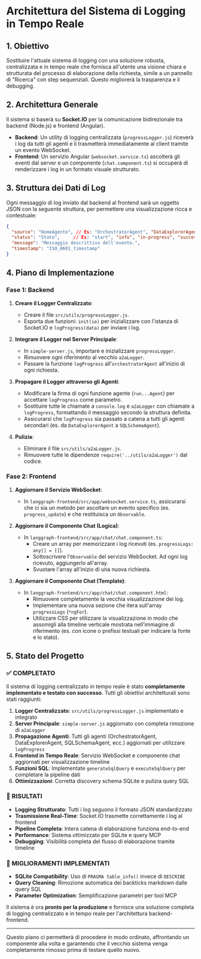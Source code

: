 # Architettura del Sistema di Logging in Tempo Reale

## 1. Obiettivo

Sostituire l'attuale sistema di logging con una soluzione robusta, centralizzata e in tempo reale che fornisca all'utente una visione chiara e strutturata del processo di elaborazione della richiesta, simile a un pannello di "Ricerca" con step sequenziali. Questo migliorerà la trasparenza e il debugging.

## 2. Architettura Generale

Il sistema si baserà su **Socket.IO** per la comunicazione bidirezionale tra backend (Node.js) e frontend (Angular).

-   **Backend**: Un utility di logging centralizzata (`progressLogger.js`) riceverà i log da tutti gli agenti e li trasmetterà immediatamente al client tramite un evento WebSocket.
-   **Frontend**: Un servizio Angular (`websocket.service.ts`) ascolterà gli eventi dal server e un componente (`chat.component.ts`) si occuperà di renderizzare i log in un formato visuale strutturato.

## 3. Struttura dei Dati di Log

Ogni messaggio di log inviato dal backend al frontend sarà un oggetto JSON con la seguente struttura, per permettere una visualizzazione ricca e contestuale:

```json
{
  "source": "NomeAgente", // Es: "OrchestratorAgent", "DataExplorerAgent", "SQLSchemaAgent"
  "status": "Stato",     // Es: "start", "info", "in-progress", "success", "error", "warning"
  "message": "Messaggio descrittivo dell'evento.",
  "timestamp": "ISO_8601_timestamp"
}
```

## 4. Piano di Implementazione

### Fase 1: Backend

1.  **Creare il Logger Centralizzato**:
    -   Creare il file `src/utils/progressLogger.js`.
    -   Esporta due funzioni: `init(io)` per inizializzare con l'istanza di Socket.IO e `logProgress(data)` per inviare i log.

2.  **Integrare il Logger nel Server Principale**:
    -   In `simple-server.js`, importare e inizializzare `progressLogger`.
    -   Rimuovere ogni riferimento al vecchio `a2aLogger`.
    -   Passare la funzione `logProgress` all'`orchestratorAgent` all'inizio di ogni richiesta.

3.  **Propagare il Logger attraverso gli Agenti**:
    -   Modificare la firma di ogni funzione agente (`run...Agent`) per accettare `logProgress` come parametro.
    -   Sostituire tutte le chiamate a `console.log` e `a2aLogger` con chiamate a `logProgress`, formattando il messaggio secondo la struttura definita.
    -   Assicurarsi che `logProgress` sia passato a catena a tutti gli agenti secondari (es. da `DataExplorerAgent` a `SQLSchemaAgent`).

4.  **Pulizia**:
    -   Eliminare il file `src/utils/a2aLogger.js`.
    -   Rimuovere tutte le dipendenze `require('../utils/a2aLogger')` dal codice.

### Fase 2: Frontend

1.  **Aggiornare il Servizio WebSocket**:
    -   In `langgraph-frontend/src/app/websocket.service.ts`, assicurarsi che ci sia un metodo per ascoltare un evento specifico (es. `progress_update`) e che restituisca un `Observable`.

2.  **Aggiornare il Componente Chat (Logica)**:
    -   In `langgraph-frontend/src/app/chat/chat.component.ts`:
        -   Creare un array per memorizzare i log ricevuti (es. `progressLogs: any[] = []`).
        -   Sottoscrivere l'`Observable` del servizio WebSocket. Ad ogni log ricevuto, aggiungerlo all'array.
        -   Svuotare l'array all'inizio di una nuova richiesta.

3.  **Aggiornare il Componente Chat (Template)**:
    -   In `langgraph-frontend/src/app/chat/chat.component.html`:
        -   Rimuovere completamente la vecchia visualizzazione dei log.
        -   Implementare una nuova sezione che itera sull'array `progressLogs` (`*ngFor`).
        -   Utilizzare CSS per stilizzare la visualizzazione in modo che assomigli alla timeline verticale mostrata nell'immagine di riferimento (es. con icone o prefissi testuali per indicare la fonte e lo stato).

## 5. Stato del Progetto

### ✅ COMPLETATO
Il sistema di logging centralizzato in tempo reale è stato **completamente implementato e testato con successo**. Tutti gli obiettivi architetturali sono stati raggiunti:

1. **Logger Centralizzato**: `src/utils/progressLogger.js` implementato e integrato
2. **Server Principale**: `simple-server.js` aggiornato con completa rimozione di `a2aLogger`
3. **Propagazione Agenti**: Tutti gli agenti (OrchestratorAgent, DataExplorerAgent, SQLSchemaAgent, ecc.) aggiornati per utilizzare `logProgress`
4. **Frontend in Tempo Reale**: Servizio WebSocket e componente chat aggiornati per visualizzazione timeline
5. **Funzioni SQL**: Implementate `generateSqlQuery` e `executeSqlQuery` per completare la pipeline dati
6. **Ottimizzazioni**: Corretta discovery schema SQLite e pulizia query SQL

### 🚀 RISULTATI
- **Logging Strutturato**: Tutti i log seguono il formato JSON standardizzato
- **Trasmissione Real-Time**: Socket.IO trasmette correttamente i log al frontend
- **Pipeline Completa**: Intera catena di elaborazione funziona end-to-end
- **Performance**: Sistema ottimizzato per SQLite e query MCP
- **Debugging**: Visibilità completa del flusso di elaborazione tramite timeline

### 🔧 MIGLIORAMENTI IMPLEMENTATI
- **SQLite Compatibility**: Uso di `PRAGMA table_info()` invece di `DESCRIBE`
- **Query Cleaning**: Rimozione automatica dei backticks markdown dalle query SQL
- **Parameter Optimization**: Semplificazione parametri per tool MCP

Il sistema è ora **pronto per la produzione** e fornisce una soluzione completa di logging centralizzato e in tempo reale per l'architettura backend-frontend.

---

Questo piano ci permetterà di procedere in modo ordinato, affrontando un componente alla volta e garantendo che il vecchio sistema venga completamente rimosso prima di testare quello nuovo.
